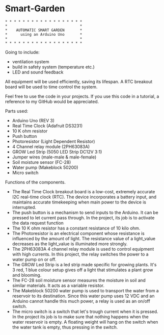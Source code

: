 # Smart-Garden
    * * * * * * * * * * * * * * * * * *
    *                                 *
    *    AUTOMATIC SMART GARDEN       *
    *      using an Arduino Uno       *
    *                                 *
    * * * * * * * * * * * * * * * * * *

Going to include:
- ventilation system
- build in safety system (temperature etc.)
- LED and sound feedback 

All equipment will be used efficiently, saving its lifespan.
A RTC breakout board will be used to time control the system.

Feel free to use the code in your projects.
If you use this code in a tutorial, a reference to my GitHub would be appreciated.


Parts used:
 - Arduino Uno (REV 3)
 - Real Time Clock (Adafruit DS3231)
 - 10 K ohm resistor
 - Push button 
 - Photoresistor (Light Dependent Resistor)
 - 4 Channel relay module (2PH63083A)
 - GROW Led Strip (5050 LED Strip DC12V 3:1)
 - Jumper wires (male-male & male-female)
 - Soil moisture sensor (FC-28)
 - Water pump (Makeblock 50200)
 - Micro switch

Functions of the components. 
  - The Real Time Clock breakout board is a low-cost, extremely accurate I2C real-time clock (RTC).
    The device incorporates a battery input, and maintains accurate timekeeping when main power to the device is interrupted.
  - The push button is a mechanism to send inputs to the Arduino. It can be pressed to let current pass through.
    In the project, its job is to activate the data request function
  - The 10 K ohm resistor has a constant resistance of 10 kilo ohm.
  - The Photoresistor is an electrical component whose resistance is influenced by the amount of light.
    The resistance value of a light_value decreases as the light_value is illuminated more strongly.
  - The 2PH63083A 4 channel relay module is used to control equipment with high currents. 
    In this project, the relay switches the power to a water pump on or off.
  - The GROW Led Strip is a led strip made specific for growing plants. 
    It's 3 red, 1 blue colour setup gives off a light that stimulates a plant grow and blooming.
  - The FC-28 soil moisture sensor measures the moisture in soil and similar materials. 
    It acts as a variable resistor.
  - The Makeblock 50200 water pump is used to transport the water from a reservoir to its destination.
    Since this water pump uses 12 VDC and an Arduino cannot handle this much power, a relay is used as an on/off switch.
  - The micro switch is a switch that let's trough current when it is pressed.
    In the project its job is to make sure that nothing happens when the water reservoir is empty.
    A floating weight will hang on the switch when the water tank is empty, thus pressing in the switch.
